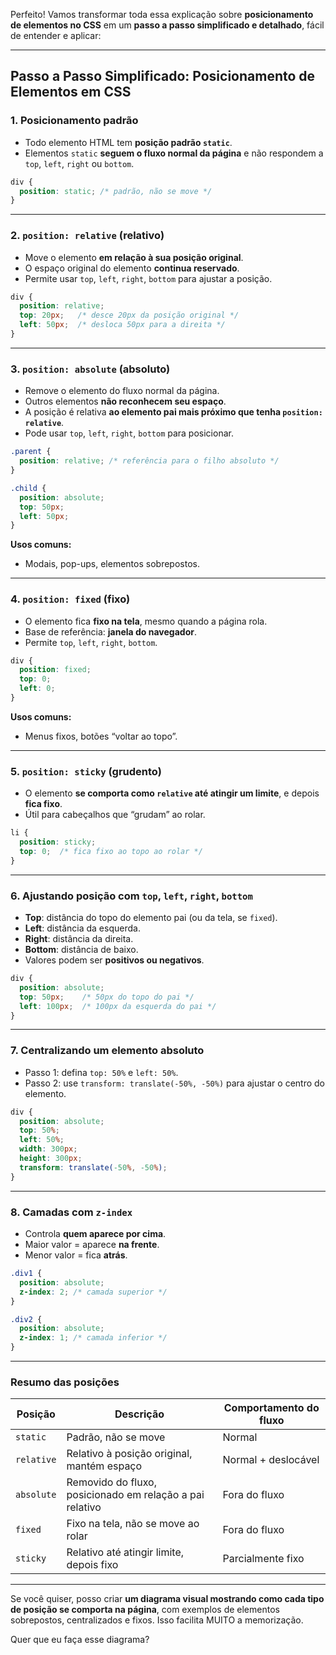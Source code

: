 Perfeito! Vamos transformar toda essa explicação sobre **posicionamento de elementos no CSS** em um **passo a passo simplificado e detalhado**, fácil de entender e aplicar:

---

## **Passo a Passo Simplificado: Posicionamento de Elementos em CSS**

### **1. Posicionamento padrão**

* Todo elemento HTML tem **posição padrão `static`**.
* Elementos `static` **seguem o fluxo normal da página** e não respondem a `top`, `left`, `right` ou `bottom`.

```css
div {
  position: static; /* padrão, não se move */
}
```

---

### **2. `position: relative` (relativo)**

* Move o elemento **em relação à sua posição original**.
* O espaço original do elemento **continua reservado**.
* Permite usar `top`, `left`, `right`, `bottom` para ajustar a posição.

```css
div {
  position: relative;
  top: 20px;   /* desce 20px da posição original */
  left: 50px;  /* desloca 50px para a direita */
}
```

---

### **3. `position: absolute` (absoluto)**

* Remove o elemento do fluxo normal da página.
* Outros elementos **não reconhecem seu espaço**.
* A posição é relativa **ao elemento pai mais próximo que tenha `position: relative`**.
* Pode usar `top`, `left`, `right`, `bottom` para posicionar.

```css
.parent {
  position: relative; /* referência para o filho absoluto */
}

.child {
  position: absolute;
  top: 50px;
  left: 50px;
}
```

**Usos comuns:**

* Modais, pop-ups, elementos sobrepostos.

---

### **4. `position: fixed` (fixo)**

* O elemento fica **fixo na tela**, mesmo quando a página rola.
* Base de referência: **janela do navegador**.
* Permite `top`, `left`, `right`, `bottom`.

```css
div {
  position: fixed;
  top: 0;
  left: 0;
}
```

**Usos comuns:**

* Menus fixos, botões “voltar ao topo”.

---

### **5. `position: sticky` (grudento)**

* O elemento **se comporta como `relative` até atingir um limite**, e depois **fica fixo**.
* Útil para cabeçalhos que “grudam” ao rolar.

```css
li {
  position: sticky;
  top: 0;  /* fica fixo ao topo ao rolar */
}
```

---

### **6. Ajustando posição com `top`, `left`, `right`, `bottom`**

* **Top**: distância do topo do elemento pai (ou da tela, se `fixed`).
* **Left**: distância da esquerda.
* **Right**: distância da direita.
* **Bottom**: distância de baixo.
* Valores podem ser **positivos ou negativos**.

```css
div {
  position: absolute;
  top: 50px;    /* 50px do topo do pai */
  left: 100px;  /* 100px da esquerda do pai */
}
```

---

### **7. Centralizando um elemento absoluto**

* Passo 1: defina `top: 50%` e `left: 50%`.
* Passo 2: use `transform: translate(-50%, -50%)` para ajustar o centro do elemento.

```css
div {
  position: absolute;
  top: 50%;
  left: 50%;
  width: 300px;
  height: 300px;
  transform: translate(-50%, -50%);
}
```

---

### **8. Camadas com `z-index`**

* Controla **quem aparece por cima**.
* Maior valor = aparece **na frente**.
* Menor valor = fica **atrás**.

```css
.div1 {
  position: absolute;
  z-index: 2; /* camada superior */
}

.div2 {
  position: absolute;
  z-index: 1; /* camada inferior */
}
```

---

### **Resumo das posições**

| Posição    | Descrição                                                | Comportamento do fluxo |
| ---------- | -------------------------------------------------------- | ---------------------- |
| `static`   | Padrão, não se move                                      | Normal                 |
| `relative` | Relativo à posição original, mantém espaço               | Normal + deslocável    |
| `absolute` | Removido do fluxo, posicionado em relação a pai relativo | Fora do fluxo          |
| `fixed`    | Fixo na tela, não se move ao rolar                       | Fora do fluxo          |
| `sticky`   | Relativo até atingir limite, depois fixo                 | Parcialmente fixo      |

---

Se você quiser, posso criar **um diagrama visual mostrando como cada tipo de posição se comporta na página**, com exemplos de elementos sobrepostos, centralizados e fixos. Isso facilita MUITO a memorização.

Quer que eu faça esse diagrama?
